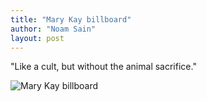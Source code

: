 ```yaml
---
title: "Mary Kay billboard"
author: "Noam Sain"
layout: post
---
```


"Like a cult, but without the animal sacrifice."

![Mary Kay billboard](https://1.bp.blogspot.com/_8aN4krk1nsk/S231DTgcOqI/AAAAAAAAAWE/Cw_cOVqwyY0/s1600/image-1.jpg "Mary Kay billboard")
